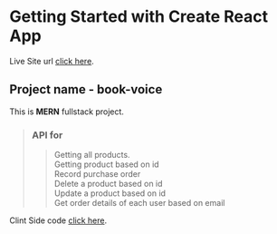 # Getting Started with Create React App

Live Site url [click here](https://book-voice.netlify.app/).

## Project name - book-voice

This is **MERN** fullstack project.  


> ### API for
>> Getting all products.  
>> Getting product based on id  
>> Record purchase order  
>> Delete a product based on id  
>> Update a product based on id  
>> Get order details of each user based on email



Clint Side code [click here](https://github.com/sagar-biswas1/book-voice-client).
